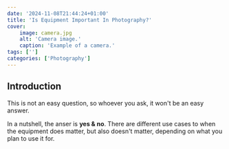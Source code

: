 ```yaml
---
date: '2024-11-08T21:44:24+01:00'
title: 'Is Equipment Important In Photography?'
cover:
    image: camera.jpg
    alt: 'Camera image.'
    caption: 'Example of a camera.'
tags: ['']
categories: ['Photography']
---
```


## Introduction

This is not an easy question, so whoever you ask, it won't be an easy answer. 

In a nutshell, the anser is **yes & no**. There are different use cases to when the equipment does matter, but also doesn't matter, depending on what you plan to use it for.



##